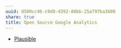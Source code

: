 ```yaml
---
uuid: d500cc46-c9d0-4392-88bb-25a797ba3600
share: true
title: Open Source Google Analytics
---
```

* [Plausible](../44e138f7-a286-44bf-9ada-04567baba8fa)